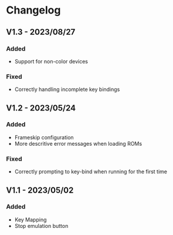 # Changelog

## V1.3 - 2023/08/27

### Added
- Support for non-color devices

### Fixed
- Correctly handling incomplete key bindings

## V1.2 - 2023/05/24

### Added
- Frameskip configuration
- More descritive error messages when loading ROMs

### Fixed
- Correctly prompting to key-bind when running for the first time


## V1.1 - 2023/05/02

### Added
- Key Mapping
- Stop emulation button